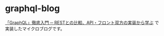 # graphql-blog

[「GraphQL」徹底入門 ─ RESTとの比較、API・フロント双方の実装から学ぶ](https://employment.en-japan.com/engineerhub/entry/2018/12/26/103000) で実装したマイクロブログです。
